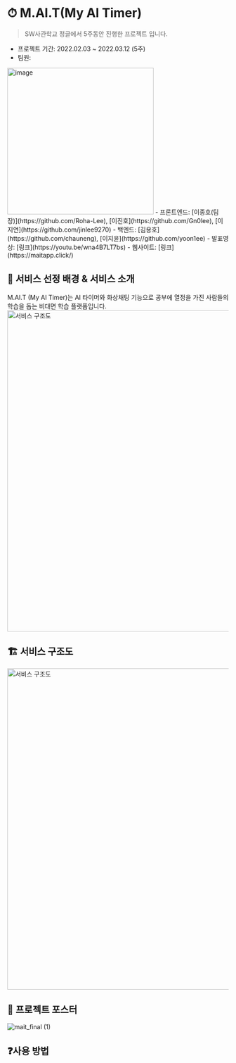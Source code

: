 # ⏱ M.AI.T(My AI Timer)
> SW사관학교 정글에서 5주동안 진행한 프로젝트 입니다. 
- 프로젝트 기간: 2022.02.03 ~ 2022.03.12 (5주) 
- 팀원: 
<img width="333" alt="image" src="https://user-images.githubusercontent.com/82917798/158339327-8cae068c-b9b6-468a-a13a-5c8f5ca28db9.png">
    - 프론트엔드: 
    [이종호(팀장)](https://github.com/Roha-Lee), [이진호](https://github.com/Gn0lee), [이지연](https://github.com/jinlee9270)
    - 백엔드: 
    [김용호](https://github.com/chauneng), [이지윤](https://github.com/yoon1ee) 
- 발표영상: [링크](https://youtu.be/wna4B7LT7bs)
- 웹사이트: [링크](https://maitapp.click/)

## 📜 서비스 선정 배경 & 서비스 소개 
M.AI.T (My AI Timer)는 AI 타이머와 화상채팅 기능으로 공부에 열정을 가진 사람들의 학습을 돕는 비대면 학습 플랫폼입니다.
<img width="730" alt="서비스 구조도" src="https://user-images.githubusercontent.com/82917798/158341226-cfeb9b26-0b1e-4366-b95e-886bebc14770.png">

## 🏗 서비스 구조도 
<img width="730" alt="서비스 구조도" src="https://user-images.githubusercontent.com/82917798/158337547-ad8774b4-3835-479d-80c7-0e946e06309d.png">

## 🌃 프로젝트 포스터
![mait_final (1)](https://user-images.githubusercontent.com/82917798/158341596-e4db4971-3767-40a1-863e-0ffd034992f2.png)

## ❓사용 방법 
